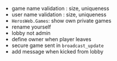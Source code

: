 * game name validation : size, uniqueness
* user name validation : size, uniqueness
* `HerosWeb.Games`: show own private games
* rename yourself
* lobby not admin
* define owner when player leaves
* secure game sent in `broadcast_update`
* add message when kicked from lobby
